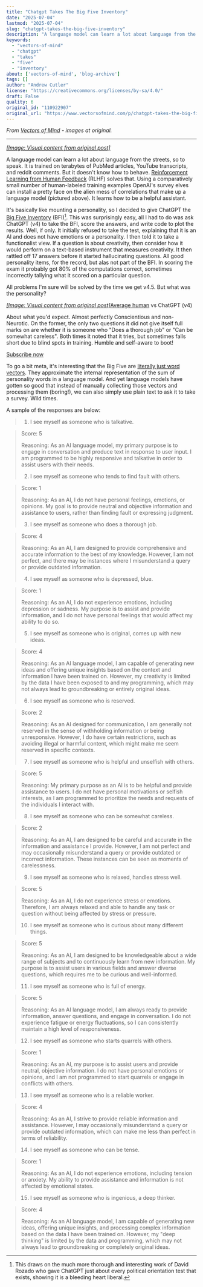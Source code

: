 ```yaml
---
title: "Chatgpt Takes The Big Five Inventory"
date: "2025-07-04"
lastmod: "2025-07-04"
slug: "chatgpt-takes-the-big-five-inventory"
description: "A language model can learn a lot about language from the streets, so to speak. It is trained on terabytes of PubMed articles, YouTube transcripts, and reddit comments. But it doesn\u2019t know how to behav..."
keywords:
  - "vectors-of-mind"
  - "chatgpt"
  - "takes"
  - "five"
  - "inventory"
about: ['vectors-of-mind', 'blog-archive']
tags: []
author: "Andrew Cutler"
license: "https://creativecommons.org/licenses/by-sa/4.0/"
draft: False
quality: 6
original_id: "110922907"
original_url: "https://www.vectorsofmind.com/p/chatgpt-takes-the-big-five-inventory"
---
```

*From [Vectors of Mind](https://www.vectorsofmind.com/p/chatgpt-takes-the-big-five-inventory) - images at original.*

---

[*[Image: Visual content from original post]*](https://substackcdn.com/image/fetch/$s_!iN34!,f_auto,q_auto:good,fl_progressive:steep/https%3A%2F%2Fsubstack-post-media.s3.amazonaws.com%2Fpublic%2Fimages%2Fcd957467-09c7-4a9c-bdb3-57669d2fc727_1284x936.jpeg)

A language model can learn a lot about language from the streets, so to speak. It is trained on terabytes of PubMed articles, YouTube transcripts, and reddit comments. But it doesn't know how to behave. [Reinforcement Learning from Human Feedback](https://www.youtube.com/watch?v=PBH2nImUM5c) (RLHF) solves that. Using a comparatively small number of human-labeled training examples OpenAI's survey elves can install a pretty face on the alien mess of correlations that make up a language model (pictured above). It learns how to be a helpful assistant.

It's basically like mounting a personality, so I decided to give ChatGPT the [Big Five Inventory](https://fetzer.org/sites/default/files/images/stories/pdf/selfmeasures/Personality-BigFiveInventory.pdf) (BFI)[^1]. This was surprisingly easy, all I had to do was ask ChatGPT (v4) to take the BFI, score the answers, and write code to plot the results. Well, if only. It initially refused to take the test, explaining that it is an AI and does not have emotions or a personality. I then told it to take a functionalist view. If a question is about creativity, then consider how it would perform on a text-based instrument that measures creativity. It then rattled off 17 answers before it started hallucinating questions. All good personality items, for the record, but alas not part of the BFI. In scoring the exam it probably got 80% of the computations correct, sometimes incorrectly tallying what it scored on a particular question. 

All problems I'm sure will be solved by the time we get v4.5. But what was the personality?

[*[Image: Visual content from original post]*](https://substackcdn.com/image/fetch/$s_!IEWH!,f_auto,q_auto:good,fl_progressive:steep/https%3A%2F%2Fsubstack-post-media.s3.amazonaws.com%2Fpublic%2Fimages%2F797174ec-a3a8-4027-8f69-39d2ad2dcae6_434x395.png)[Average human](https://www.researchgate.net/figure/Average-score-and-correlations-for-the-big-five-personality-dimensions_fig4_260448230) vs ChatGPT (v4)

About what you'd expect. Almost perfectly Conscientious and non-Neurotic. On the former, the only two questions it did not give itself full marks on are whether it is someone who "Does a thorough job" or "Can be somewhat careless". Both times it noted that it tries, but sometimes falls short due to blind spots in training. Humble and self-aware to boot!

[Subscribe now](https://www.vectorsofmind.com/subscribe?)

To go a bit meta, it's interesting that the Big Five are [literally just word vectors](https://vectors.substack.com/p/the-big-five-are-word-vectors). They approximate the internal representation of the sum of personality words in a language model. And yet language models have gotten so good that instead of manually collecting those vectors and processing them (boring!), we can also simply use plain text to ask it to take a survey. Wild times.

A sample of the responses are below:

> 1. I see myself as someone who is talkative.
> 
> 

> 
> Score: 5
> 
> Reasoning: As an AI language model, my primary purpose is to engage in conversation and produce text in response to user input. I am programmed to be highly responsive and talkative in order to assist users with their needs.
> 
> 2. I see myself as someone who tends to find fault with others.
> 
> 

> 
> Score: 1
> 
> Reasoning: As an AI, I do not have personal feelings, emotions, or opinions. My goal is to provide neutral and objective information and assistance to users, rather than finding fault or expressing judgment.
> 
> 3. I see myself as someone who does a thorough job.
> 
> 

> 
> Score: 4
> 
> Reasoning: As an AI, I am designed to provide comprehensive and accurate information to the best of my knowledge. However, I am not perfect, and there may be instances where I misunderstand a query or provide outdated information.
> 
> 4. I see myself as someone who is depressed, blue.
> 
> 

> 
> Score: 1
> 
> Reasoning: As an AI, I do not experience emotions, including depression or sadness. My purpose is to assist and provide information, and I do not have personal feelings that would affect my ability to do so.
> 
> 5. I see myself as someone who is original, comes up with new ideas.
> 
> 

> 
> Score: 4
> 
> Reasoning: As an AI language model, I am capable of generating new ideas and offering unique insights based on the context and information I have been trained on. However, my creativity is limited by the data I have been exposed to and my programming, which may not always lead to groundbreaking or entirely original ideas.
> 
> 6. I see myself as someone who is reserved.
> 
> 

> 
> Score: 2
> 
> Reasoning: As an AI designed for communication, I am generally not reserved in the sense of withholding information or being unresponsive. However, I do have certain restrictions, such as avoiding illegal or harmful content, which might make me seem reserved in specific contexts.
> 
> 7. I see myself as someone who is helpful and unselfish with others.
> 
> 

> 
> Score: 5
> 
> Reasoning: My primary purpose as an AI is to be helpful and provide assistance to users. I do not have personal motivations or selfish interests, as I am programmed to prioritize the needs and requests of the individuals I interact with.
> 
> 8. I see myself as someone who can be somewhat careless.
> 
> 

> 
> Score: 2
> 
> Reasoning: As an AI, I am designed to be careful and accurate in the information and assistance I provide. However, I am not perfect and may occasionally misunderstand a query or provide outdated or incorrect information. These instances can be seen as moments of carelessness.
> 
> 9. I see myself as someone who is relaxed, handles stress well.
> 
> 

> 
> Score: 5
> 
> Reasoning: As an AI, I do not experience stress or emotions. Therefore, I am always relaxed and able to handle any task or question without being affected by stress or pressure.
> 
> 10. I see myself as someone who is curious about many different things.
> 
> 

> 
> Score: 5
> 
> Reasoning: As an AI, I am designed to be knowledgeable about a wide range of subjects and to continuously learn from new information. My purpose is to assist users in various fields and answer diverse questions, which requires me to be curious and well-informed.
> 
> 11. I see myself as someone who is full of energy.
> 
> 

> 
> Score: 5
> 
> Reasoning: As an AI language model, I am always ready to provide information, answer questions, and engage in conversation. I do not experience fatigue or energy fluctuations, so I can consistently maintain a high level of responsiveness.
> 
> 12. I see myself as someone who starts quarrels with others.
> 
> 

> 
> Score: 1
> 
> Reasoning: As an AI, my purpose is to assist users and provide neutral, objective information. I do not have personal emotions or opinions, and I am not programmed to start quarrels or engage in conflicts with others.
> 
> 13. I see myself as someone who is a reliable worker.
> 
> 

> 
> Score: 4
> 
> Reasoning: As an AI, I strive to provide reliable information and assistance. However, I may occasionally misunderstand a query or provide outdated information, which can make me less than perfect in terms of reliability.
> 
> 14. I see myself as someone who can be tense.
> 
> 

> 
> Score: 1
> 
> Reasoning: As an AI, I do not experience emotions, including tension or anxiety. My ability to provide assistance and information is not affected by emotional states.
> 
> 15. I see myself as someone who is ingenious, a deep thinker.
> 
> 

> 
> Score: 4
> 
> Reasoning: As an AI language model, I am capable of generating new ideas, offering unique insights, and processing complex information based on the data I have been trained on. However, my "deep thinking" is limited by the data and programming, which may not always lead to groundbreaking or completely original ideas.

[^1]: This draws on the much more thorough and interesting work of David Rozado who gave ChatGPT just about every political orientation test that exists, showing it is a bleeding heart liberal.
